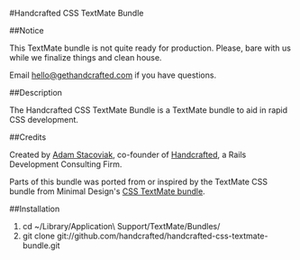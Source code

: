 #Handcrafted CSS TextMate Bundle

##Notice

This TextMate bundle is not quite ready for production. Please, bare with us while we finalize things and clean house.

Email [hello@gethandcrafted.com](mailto:hello@gethandcrafted.com) if you have questions.

##Description

The Handcrafted CSS TextMate Bundle is a TextMate bundle to aid in rapid CSS development.

##Credits

Created by [Adam Stacoviak](http://www.adamstacoviak.com/ "Adam Stacoviak | Web Development, Interface Design, User Experience &amp; Internet Marketing"), co-founder of [Handcrafted](http://gethandcrafted.com/ "Handcrafted &ndash; Ruby on Rails Development Consulting Firm, Interface Design, User Experience, Web Marketing"), a Rails Development Consulting Firm.

Parts of this bundle was ported from or inspired by the TextMate CSS bundle from Minimal Design's [CSS TextMate bundle](http://minimaldesign.net/downloads/tools/textmate-css-bundle "minimal design &raquo; downloads &raquo; TextMate CSS bundle").

##Installation

1. cd ~/Library/Application\ Support/TextMate/Bundles/
2. git clone git://github.com/handcrafted/handcrafted-css-textmate-bundle.git